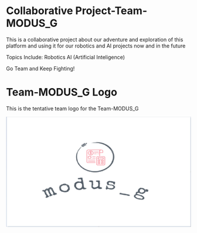 # Collaborative Project-Team-MODUS_G
This is a collaborative project about our adventure and exploration of this platform and using it for our robotics and AI projects now and in the future

Topics Include:
Robotics
AI (Artificial Inteligence)

Go Team and Keep Fighting!

# Team-MODUS_G Logo
This is the tentative team logo for the Team-MODUS_G

![Image Logo](ImageLogo/c0d5d89b-d391-4f1e-abde-2da4e9ad8127.jpg)
